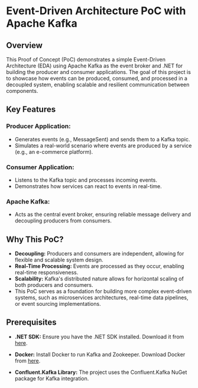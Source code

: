 # Event-Driven Architecture PoC with Apache Kafka

## Overview
This Proof of Concept (PoC) demonstrates a simple Event-Driven Architecture (EDA) using Apache Kafka as the event broker and .NET for building the producer and consumer applications. The goal of this project is to showcase how events can be produced, consumed, and processed in a decoupled system, enabling scalable and resilient communication between components.

## Key Features

### Producer Application:

- Generates events (e.g., MessageSent) and sends them to a Kafka topic.  
- Simulates a real-world scenario where events are produced by a service (e.g., an e-commerce platform).  

### Consumer Application:

- Listens to the Kafka topic and processes incoming events.  
- Demonstrates how services can react to events in real-time.

### Apache Kafka:

- Acts as the central event broker, ensuring reliable message delivery and decoupling producers from consumers.

## Why This PoC?
- **Decoupling:** Producers and consumers are independent, allowing for flexible and scalable system design.  
- **Real-Time Processing:** Events are processed as they occur, enabling real-time responsiveness.  
- **Scalability:** Kafka's distributed nature allows for horizontal scaling of both producers and consumers.  
- This PoC serves as a foundation for building more complex event-driven systems, such as microservices architectures, real-time data pipelines, or event sourcing implementations.  

## Prerequisites
- **.NET SDK:** Ensure you have the .NET SDK installed. Download it from [here](https://dotnet.microsoft.com/en-us/download).

- **Docker:** Install Docker to run Kafka and Zookeeper. Download Docker from [here](https://www.docker.com).

- **Confluent.Kafka Library:** The project uses the Confluent.Kafka NuGet package for Kafka integration.
